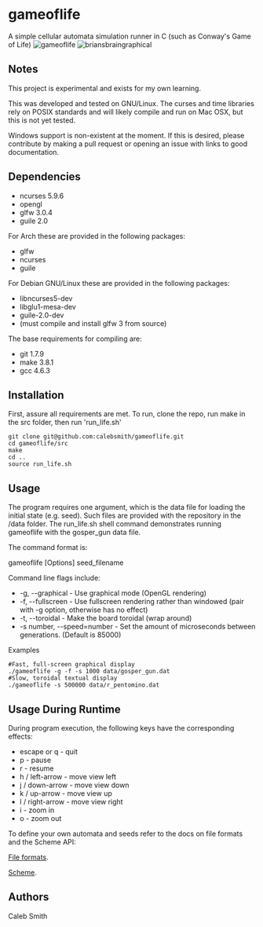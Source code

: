 gameoflife
==========

A simple cellular automata simulation runner in C
(such as Conway's Game of Life)
![gameoflife](http://i.imgur.com/B0ElyTn.png)
![briansbraingraphical](http://i.imgur.com/OEZeJu6.png)

Notes
-----

This project is experimental and exists for my own learning.

This was developed and tested on GNU/Linux. The curses and time libraries rely
on POSIX standards and will likely compile and run on Mac OSX, but this is not
yet tested.

Windows support is non-existent at the moment. If this is desired, please
contribute by making a pull request or opening an issue with links to good
documentation.


Dependencies
------------

 * ncurses 5.9.6
 * opengl
 * glfw 3.0.4
 * guile 2.0

For Arch these are provided in the following packages:

 * glfw
 * ncurses
 * guile

For Debian GNU/Linux these are provided in the following packages:

 * libncurses5-dev
 * libglu1-mesa-dev
 * guile-2.0-dev
 * (must compile and install glfw 3 from source)

The base requirements for compiling are:

 * git 1.7.9
 * make 3.8.1
 * gcc 4.6.3


Installation
------------
First, assure all requirements are met.
To run, clone the repo, run make in the src folder, then run 'run_life.sh'

    git clone git@github.com:calebsmith/gameoflife.git
    cd gameoflife/src
    make
    cd ..
    source run_life.sh


Usage
-----

The program requires one argument, which is the data file for loading the
initial state (e.g. seed). Such files are provided with the repository in
the /data folder. The run_life.sh shell command demonstrates running
gameoflife with the gosper_gun data file.

The command format is:

gameoflife [Options] seed_filename

Command line flags include:

* -g, --graphical - Use graphical mode (OpenGL rendering)
* -f, --fullscreen - Use fullscreen rendering rather than windowed (pair with
        -g option, otherwise has no effect)
* -t, --toroidal - Make the board toroidal (wrap around)
* -s number, --speed=number - Set the amount of microseconds between
    generations. (Default is 85000)

Examples

    #Fast, full-screen graphical display
    ./gameoflife -g -f -s 1000 data/gosper_gun.dat
    #Slow, toroidal textual display
    ./gameoflife -s 500000 data/r_pentomino.dat


Usage During Runtime
--------------------

During program execution, the following keys have the corresponding effects:

* escape or q - quit
* p - pause
* r - resume
* h / left-arrow - move view left
* j / down-arrow - move view down
* k / up-arrow - move view up
* l / right-arrow - move view right
* i - zoom in
* o - zoom out


To define your own automata and seeds refer to the docs on file formats and the Scheme API:

[File formats](docs/file_formats.md).

[Scheme](docs/scheme_api.md).


Authors
-------
Caleb Smith
